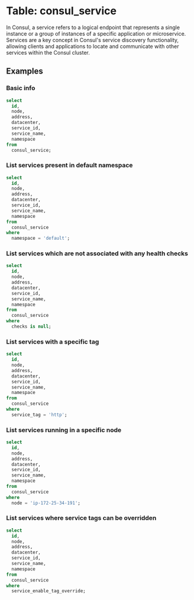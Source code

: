 # Table: consul_service

In Consul, a service refers to a logical endpoint that represents a single instance or a group of instances of a specific application or microservice. Services are a key concept in Consul's service discovery functionality, allowing clients and applications to locate and communicate with other services within the Consul cluster.

## Examples

### Basic info

```sql
select
  id,
  node,
  address,
  datacenter,
  service_id,
  service_name,
  namespace
from
  consul_service;
```

### List services present in default namespace

```sql
select
  id,
  node,
  address,
  datacenter,
  service_id,
  service_name,
  namespace
from
  consul_service
where
  namespace = 'default';
```

### List services which are not associated with any health checks

```sql
select
  id,
  node,
  address,
  datacenter,
  service_id,
  service_name,
  namespace
from
  consul_service
where
  checks is null;
```

### List services with a specific tag

```sql
select
  id,
  node,
  address,
  datacenter,
  service_id,
  service_name,
  namespace
from
  consul_service
where
  service_tag = 'http';
```

### List services running in a specific node

```sql
select
  id,
  node,
  address,
  datacenter,
  service_id,
  service_name,
  namespace
from
  consul_service
where
  node = 'ip-172-25-34-191';
```

### List services where service tags can be overridden

```sql
select
  id,
  node,
  address,
  datacenter,
  service_id,
  service_name,
  namespace
from
  consul_service
where
  service_enable_tag_override;
```
